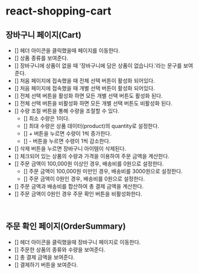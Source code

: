 # react-shopping-cart

## 장바구니 페이지(Cart)

- [] 헤더 아이콘을 클릭했을때 페이지를 이동한다.
- [] 상품 종류를 보여준다.
- [] 장바구니에 상품이 없을 때 '장바구니에 담은 상품이 없습니다.'라는 문구를 보여준다.
- [] 처음 페이지에 접속했을 때 전체 선택 버튼이 활성화 되어있다.
- [] 처음 페이지에 접속했을 때 개별 선택 버튼이 활성화 되어있다.
- [] 전체 선택 버튼을 활성화 하면 모든 개별 선택 버튼도 활성화 된다.
- [] 전체 선택 버튼을 비활성화 하면 모든 개별 선택 버튼도 비활성화 된다.
- [] 수량 조절 버튼을 통해 수량을 조절할 수 있다.
  - [] 최소 수량은 1이다.
  - [] 최대 수량은 상품 데이터(product)의 quantity로 설정한다.
  - [] + 버튼을 누르면 수량이 1씩 증가한다.
  - [] - 버튼을 누르면 수령이 1씩 감소한다.
- [] 삭제 버튼을 누르면 장바구니 아이템이 삭제된다.
- [] 체크되어 있는 상품의 수량과 가격을 이용하여 주문 금액을 계산한다.
- [] 주문 금액이 100,000원 이상인 경우, 배송비를 0원으로 설정한다.
  - [] 주문 금액이 100,000원 미만인 경우, 배송비를 3000원으로 설정한다.
  - [] 주문 금액이 0원인 경우, 배송비를 0원으로 설정한다.
- [] 주문 금액과 배송비를 합산하여 총 결제 금액을 계산한다.
- [] 주문 금액이 0원인 경우 주문 확인 버튼을 비활성화한다.

<br>

## 주문 확인 페이지(OrderSummary)

- [] 헤더 아이콘을 클릭했을때 장바구니 페이지로 이동한다.
- [] 주문한 상품의 종류와 수량을 보여준다.
- [] 총 결제 금액을 보여준다.
- [] 결제하기 버튼을 보여준다.
